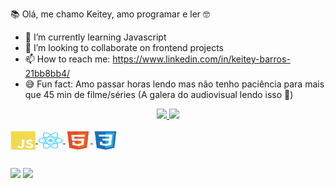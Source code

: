 📚 Olá, me chamo Keitey, amo programar e ler 🤓

- 🌱 I’m currently learning Javascript
- 👯 I’m looking to collaborate on frontend projects
- 📫 How to reach me: https://www.linkedin.com/in/keitey-barros-21bb8bb4/
- 😅 Fun fact: Amo passar horas lendo mas não tenho paciência para mais que 45 min de filme/séries (A galera do audiovisual lendo isso 🤡)

<div align="center">
  <a href="https://github.com/keitey">
  <img height="180em" src="https://github-readme-stats.vercel.app/api?username=keitey&show_icons=true&theme=synthwave&include_all_commits=true&count_private=true"/>
  <img height="180em" src="https://github-readme-stats.vercel.app/api/top-langs/?username=keitey&layout=compact&langs_count=7&theme=synthwave"/>
</div>
  
 <div style="display: inline_block"><br>
  <img align="center" alt="Rafa-Js" height="30" width="40" src="https://raw.githubusercontent.com/devicons/devicon/master/icons/javascript/javascript-plain.svg">
  <img align="center" alt="Rafa-React" height="30" width="40" src="https://raw.githubusercontent.com/devicons/devicon/master/icons/react/react-original.svg">
  <img align="center" alt="Rafa-HTML" height="30" width="40" src="https://raw.githubusercontent.com/devicons/devicon/master/icons/html5/html5-original.svg">
  <img align="center" alt="Rafa-CSS" height="30" width="40" src="https://raw.githubusercontent.com/devicons/devicon/master/icons/css3/css3-original.svg">

</div>

 ##
 
<div> 

  <a href = "mailto:contatokeiteybarris@gmail.com"><img src="https://img.shields.io/badge/Gmail-D14836?style=for-the-badge&logo=gmail&logoColor=white" target="_blank"></a>
  <a href="https://www.linkedin.com/in/keitey-barros-21bb8bb4/" target="_blank"><img src="https://img.shields.io/badge/-LinkedIn-%230077B5?style=for-the-badge&logo=linkedin&logoColor=white" target="_blank"></a> 
 
</div>
